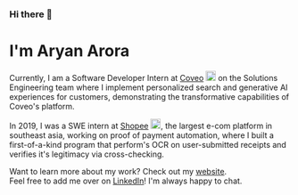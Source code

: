 ### Hi there 👋

# I'm Aryan Arora

Currently, I am a Software Developer Intern at [Coveo](https://www.coveo.com/en) <img src="https://zapier-images.imgix.net/storage/services/0bab211415df8e73200f86495d151928.png" alt="Coveo" width="18" height="18"> on the Solutions Engineering team where I implement personalized search and generative AI experiences for customers, demonstrating the transformative capabilities of Coveo's platform.

In 2019, I was a SWE intern at [Shopee](https://shopee.ph/) <img src="[https://zapier-images.imgix.net/storage/services/0bab211415df8e73200f86495d151928.png](https://seeklogo.com/images/S/shopee-logo-DD5CAE562A-seeklogo.com.png)" alt="Coveo" width="18" height="18">, the largest e-com platform in southeast asia, working on proof of payment automation, where I built a first-of-a-kind program that perform's OCR on user-submitted receipts and verifies it's legitimacy via cross-checking.

Want to learn more about my work? Check out my [website](https://aryanarora.ca/).<br>
Feel free to add me over on [LinkedIn](https://www.linkedin.com/in/aryanxarora/)! I'm always happy to chat.
